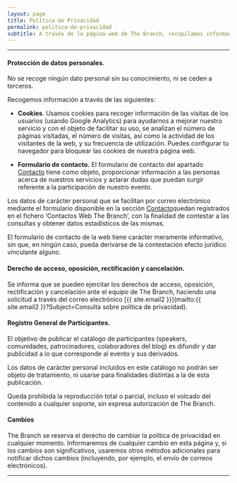 ```yaml
---
layout: page
title: Política de Privacidad
permalink: politica-de-privacidad
subtitle: A través de la página web de The Branch, recopilamos información con el único objetivo de mejorar nuestros servicios.
---
```


***

#### Protección de datos personales.

No se recoge ningún dato personal sin su conocimiento, ni se ceden a terceros. 

Recogemos información a través de las siguientes:

-   **Cookies**. Usamos cookies para recoger información de las visitas de los usuarios (usando Google Analytics) para ayudarnos a mejorar nuestro servicio y con el objeto de facilitar su uso, se analizan el número de páginas visitadas, el número de visitas, así como la actividad de los visitantes de la web, y su frecuencia de utilización. Puedes configurar tu navegador para bloquear las cookies de nuestra página web.

- **Formulario de contacto.** El formulario de contacto del apartado [Contacto](http://thebranch.tech#contacto) tiene como objeto, proporcionar información a las personas acerca de nuestros servicios y aclarar dudas que puedan surgir referente a la participación de nuestro evento.

Los datos de carácter personal que se facilitan por correo electrónico mediante el formulario disponible en la sección [Contacto](http://thebranch.tech#contacto)quedan registrados en el fichero ‘Contactos Web The Branch’, con la finalidad de contestar a las consultas y obtener datos estadísticos de las mismas.

El formulario de contacto de la web tiene carácter meramente informativo, sin que, en ningún caso, pueda derivarse de la contestación efecto jurídico vinculante alguno.

#### Derecho de acceso, oposición, rectificación y cancelación.

Se informa que se pueden ejercitar los derechos de acceso, oposición, rectificación y cancelación ante el equipo de The Branch, haciendo una solicitud a través del correo electrónico [{{ site.email2 }}](mailto:{{ site.email2 }}?Subject=Consulta sobre  política de privacidad).

#### Registro General de Participantes.

El objetivo de publicar el catálogo de participantes (speakers, comunidades, patrocinadores, colaboradores del blog) es difundir y dar publicidad a lo que corresponde al evento y sus derivados.

Los datos de carácter personal incluidos en este catálogo no podrán ser objeto de tratamiento, ni usarse para finalidades distintas a la de esta publicación.

Queda prohibida la reproducción total o parcial, incluso el volcado del contenido a cualquier soporte, sin expresa autorización de The Branch.

#### Cambios

The Branch se reserva el derecho de cambiar la política de privacidad en cualquier momento. Informaremos de cualquier cambio en esta página y, si los cambios son significativos, usaremos otros métodos adicionales para notificar dichos cambios (incluyendo, por ejemplo, el envío de correos electrónicos).

***